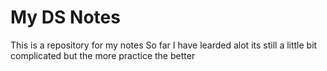 # My DS Notes
This is a repository for my notes 
So far I have learded alot 
its still a little bit complicated but the more practice the better 